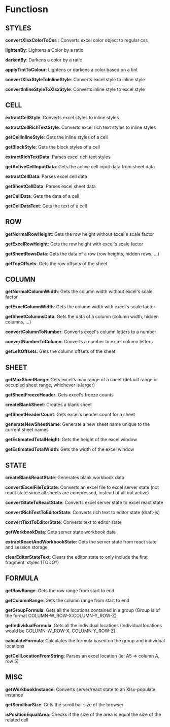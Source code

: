 # Functiosn

## STYLES

**convertXlsxColorToCss** : Converts excel color object to regular css

**lightenBy**: Lightens a Color by a ratio

**darkenBy**: Darkens a color by a ratio

**applyTintToColour**: Lightens or darkens a color based on a tint

**convertXlsxStyleToInlineStyle**: Converts excel style to inline style

**convertInlineStyleToXlsxStyle**: Converts inline style to excel style

## CELL

**extractCellStyle**: Converts excel styles to inline styles

**extractCellRichTextStyle**: Converts excel rich text styles to inline styles

**getCellInlineStyle**: Gets the inline styles of a cell

**getBlockStyle**: Gets the block styles of a cell

**extractRichTextData**: Parses excel rich text styles

**getActiveCellInputData**: Gets the active cell input data from sheet data

**extractCellData**: Parses excel cell data

**getSheetCellData**: Parses excel sheet data

**getCellData**: Gets the data of a cell

**getCellDataText**: Gets the text of a cell

## ROW

**getNormalRowHeight**: Gets the row height without excel's scale factor

**getExcelRowHeight**: Gets the row height with excel's scale factor

**getSheetRowsData**: Gets the data of a row (row heights, hidden rows, ...)

**getTopOffsets**: Gets the row offsets of the sheet

## COLUMN

**getNormalColumnWidth**: Gets the column width without excel's scale factor

**getExcelColumnWidth**: Gets the column width with excel's scale factor

**getSheetColumnsData**: Gets the data of a column (column width, hidden columns, ...)

**convertColumnToNumber**: Converts excel's column letters to a number

**convertNumberToColumn**: Converts a number to excel column letters

**getLeftOffsets**: Gets the column offsets of the sheet

## SHEET

**getMaxSheetRange**: Gets excel's max range of a sheet (default range or occupied sheet range, whichever is larger)

**getSheetFreezeHeader**: Gets excel's freeze counts

**createBlankSheet**: Creates a blank sheet

**getSheetHeaderCount**: Gets excel's header count for a sheet

**generateNewSheetName**: Generate a new sheet name unique to the current sheet names

**getEstimatedTotalHeight**: Gets the height of the excel window

**getEstimatedTotalWidth**: Gets the width of the excel window

## STATE

**createBlankReactState**: Generates blank workbook data

**convertExcelFileToState**: Converts an excel file to excel server state (not react state since all sheets are compressed,  instead of all but active)

**convertStateToReactState**: Converts excel server state to excel react state

**convertRichTextToEditorState**: Converts rich text to editor state (draft-js)

**convertTextToEditorState**: Converts text to editor state

**getWorkbookData**: Gets server state workbook data

**extractReactAndWorkbookState**: Gets the server state from react state and session storage

**clearEditorStateText**: Clears the editor state to only include the first fragment' styles (TODO?)

## FORMULA

**getRowRange**: Gets the row range from start to end

**getColumnRange**: Gets the column range from start to end

**getGroupFormula**: Gets all the locations contained in a group (Group is of the format COLUMN-W_ROW-X:COLUMN-Y_ROW-Z)

**getIndividualFormula**: Gets all the individual locations (Individual locations would be COLUMN-W_ROW-X, COLUMN-Y_ROW-Z)

**calculateFormula**: Calculates the formula based on the group and individual locations

**getCellLocationFromString**: Parses an excel location (ie: A5 => column A, row 5)

## MISC

**getWorkbookInstance**: Converts server/react state to an Xlsx-populate instance

**getScrollbarSize**: Gets the scroll bar size of the browser

**isPositionEqualArea**: Checks if the size of the area is equal the size of the related cell
